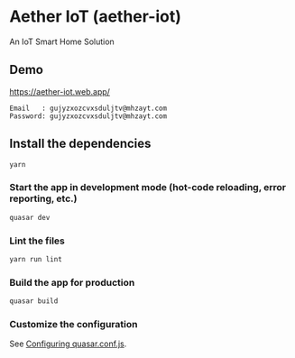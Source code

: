 # Aether IoT (aether-iot)

An IoT Smart Home Solution

## Demo
https://aether-iot.web.app/
```
Email   : gujyzxozcvxsduljtv@mhzayt.com
Password: gujyzxozcvxsduljtv@mhzayt.com
```

## Install the dependencies
```bash
yarn
```

### Start the app in development mode (hot-code reloading, error reporting, etc.)
```bash
quasar dev
```

### Lint the files
```bash
yarn run lint
```

### Build the app for production
```bash
quasar build
```

### Customize the configuration
See [Configuring quasar.conf.js](https://quasar.dev/quasar-cli/quasar-conf-js).
